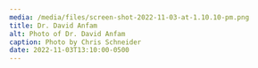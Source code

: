 ```yaml
---
media: /media/files/screen-shot-2022-11-03-at-1.10.10-pm.png
title: Dr. David Anfam
alt: Photo of Dr. David Anfam
caption: Photo by Chris Schneider
date: 2022-11-03T13:10:00-0500
---
```


